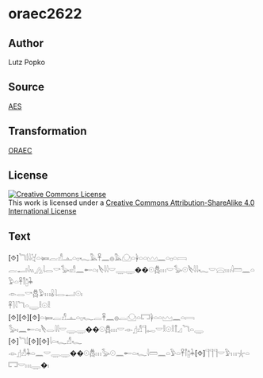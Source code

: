 # oraec2622

## Author

Lutz Popko

## Source

[AES](https://github.com/simondschweitzer/aes)

## Transformation

[ORAEC](https://oraec.github.io/)

## License

<a rel="license" href="http://creativecommons.org/licenses/by-sa/4.0/"><img alt="Creative Commons License" style="border-width:0" src="https://i.creativecommons.org/l/by-sa/4.0/88x31.png" /></a><br />This work is licensed under a <a rel="license" href="http://creativecommons.org/licenses/by-sa/4.0/">Creative Commons Attribution-ShareAlike 4.0 International License</a>

## Text

[⯑]𓆓𓌃𓇋𓋔𓏏𓍃𓐛𓀭𓊵𓏏𓊪𓆑𓅓𓋹𓈖𓐍𓅓𓈌𓏏𓋀𓏏𓏏𓈉𓈖𓏏𓊪𓏏𓇯<br>
𓐛𓂝𓇋𓏭𓂻𓇋𓂋𓎡𓅭𓏤𓀭𓈖𓄡𓏏𓏤𓌸𓇋𓇋𓎟𓇾𓇾��𓇳𓆣𓏥𓎟𓅭𓇳𓌸𓇋𓇋𓆑𓎟𓈍𓏥𓇋𓏠𓈖𓏏𓅱𓏏𓋹𓋾𓉺𓇓<br>
𓁹𓂋𓎡𓆣𓅱𓏥𓏇𓇋𓂋𓂝𓇳𓏤<br>
𓋹𓍘𓇋𓆓𓏏𓇾𓎛𓇳𓎛<br>
[⯑][⯑][⯑]𓏏𓍃𓐛𓀭𓊵𓏏𓊪𓆑𓐛𓋹𓈖𓐍𓐛𓈌𓏏𓉐𓋀𓏏𓏏𓈉𓈖𓏏𓇯<br>
𓅭𓏤𓈖𓄡𓏏𓏤𓌸𓂋𓇋𓇋𓎟𓇾𓇾��𓇳𓆣𓏥𓎟𓁹𓊨𓀭𓊹𓉻𓎟𓎛𓇳𓎛𓋾𓈎𓆓𓏏𓇾<br>
[⯑]𓆓𓌃[⯑][⯑]𓇋𓏏𓆑𓀭𓆑<br>
𓁹𓊨𓀭𓇓𓏏𓈖𓎟𓇾𓇾��𓇳𓆣𓏥𓅭𓇳𓈖𓄡𓏏𓆑𓇋𓏠𓈖𓏏𓅱𓏏𓋹𓋾𓉺𓇓[⯑]𓊹𓊹𓊹𓎟𓅱𓏥𓇼𓏏𓉐𓎟𓏥𓇾�𓏤<br>
